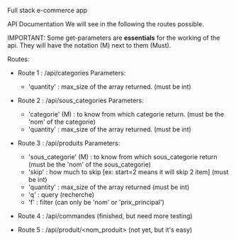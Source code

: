 Full stack e-commerce app

API Documentation
We will see in the following the routes possible.

IMPORTANT:
Some get-parameters are **essentials** for the working of the api.
They will have the notation (M) next to them (Must).


Routes:
- Route 1 : /api/categories
    Parameters:
    - 'quantity' : max_size of the array returned. (must be int)

- Route 2 : /api/sous_categories
    Parameters:
    - 'categorie' (M) : to know from which categorie return. (must be the 'nom' of the categorie)
    - 'quantity' : max_size of the array returned. (must be int)

- Route 3 : /api/produits
    Parameters:
    - 'sous_categorie' (M) : to know from which sous_categorie return (must be the 'nom' of the sous_categorie)
    - 'skip' : how much to skip [ex: start=2 means it will skip 2 item] (must be int)
    - 'quantity' : max_size of the array returned (must be int)
    - 'q' : query (recherche)
    - 'f' : filter (can only be 'nom' or 'prix_principal')

- Route 4 : /api/commandes
(finished, but need more testing)

- Route 5 : /api/produit/<nom_produit>
(not yet, but it's easy)